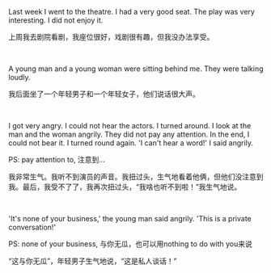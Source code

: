 Last week I went to the theatre. I had a very good seat. The play was very interesting. I did not enjoy it. 

上周我去剧院看剧，我座位很好，戏剧很有趣，但我没办法享受。

​	



A young man and a young woman were sitting behind me. They were talking loudly. 

我后面坐了一个年轻男子和一个年轻女子，他们说话很大声。

​	



I got very angry. I could not hear the actors. I turned around. I look at the man and the woman angrily. They did not pay any attention. In the end, I could not bear it. I turned round again. 'I can't hear a word!' I said angrily.

PS: pay attention to, 注意到...

我非常生气。我听不到演员的声音。我扭过头，生气地看着他俩，但他们没注意到我。最后，我受不了了，我再次扭过头，“我啥也听不到啦！”我生气地说。

​	



'It's none of your business,' the young man said angrily. 'This is a private conversation!'

PS: none of your business, 与你无瓜，也可以用nothing to do with you来说

“这与你无瓜”，年轻男子生气地说，“这是私人谈话！”